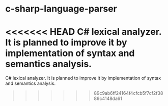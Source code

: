 # c-sharp-language-parser
<<<<<<< HEAD
C# lexical analyzer. It is planned to improve it by implementation of syntax and semantics analysis.
=======
C# lexical analyzer. It is planned to improve it by implementation of syntax and semantics analysis.
>>>>>>> 89c9ab6ff24164f4cfcb5f7cf2f3889c4148da61
